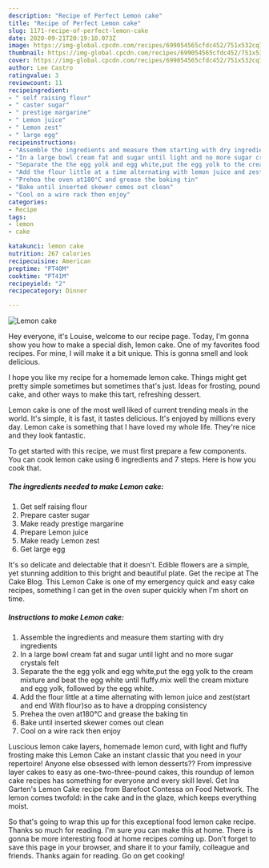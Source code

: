 ```yaml
---
description: "Recipe of Perfect Lemon cake"
title: "Recipe of Perfect Lemon cake"
slug: 1171-recipe-of-perfect-lemon-cake
date: 2020-09-21T20:19:10.073Z
image: https://img-global.cpcdn.com/recipes/699054565cfdc452/751x532cq70/lemon-cake-recipe-main-photo.jpg
thumbnail: https://img-global.cpcdn.com/recipes/699054565cfdc452/751x532cq70/lemon-cake-recipe-main-photo.jpg
cover: https://img-global.cpcdn.com/recipes/699054565cfdc452/751x532cq70/lemon-cake-recipe-main-photo.jpg
author: Lee Castro
ratingvalue: 3
reviewcount: 11
recipeingredient:
- " self raising flour"
- " caster sugar"
- " prestige margarine"
- " Lemon juice"
- " Lemon zest"
- " large egg"
recipeinstructions:
- "Assemble the ingredients and measure them starting with dry ingredients"
- "In a large bowl cream fat and sugar until light and no more sugar crystals felt"
- "Separate the the egg yolk and egg white,put the egg yolk to the cream mixture and beat the egg white until fluffy.mix well the cream mixture and egg yolk, followed by the egg white."
- "Add the flour little at a time alternating with lemon juice and zest(start and end With flour)so as to have a dropping consistency"
- "Prehea the oven at180°C and grease the baking tin"
- "Bake until inserted skewer comes out clean"
- "Cool on a wire rack then enjoy"
categories:
- Recipe
tags:
- lemon
- cake

katakunci: lemon cake 
nutrition: 267 calories
recipecuisine: American
preptime: "PT40M"
cooktime: "PT41M"
recipeyield: "2"
recipecategory: Dinner

---
```



![Lemon cake](https://img-global.cpcdn.com/recipes/699054565cfdc452/751x532cq70/lemon-cake-recipe-main-photo.jpg)

Hey everyone, it's Louise, welcome to our recipe page. Today, I'm gonna show you how to make a special dish, lemon cake. One of my favorites food recipes. For mine, I will make it a bit unique. This is gonna smell and look delicious.

I hope you like my recipe for a homemade lemon cake. Things might get pretty simple sometimes but sometimes that&#39;s just. Ideas for frosting, pound cake, and other ways to make this tart, refreshing dessert.

Lemon cake is one of the most well liked of current trending meals in the world. It's simple, it is fast, it tastes delicious. It's enjoyed by millions every day. Lemon cake is something that I have loved my whole life. They're nice and they look fantastic.


To get started with this recipe, we must first prepare a few components. You can cook lemon cake using 6 ingredients and 7 steps. Here is how you cook that.

<!--inarticleads1-->

##### The ingredients needed to make Lemon cake:

1. Get  self raising flour
1. Prepare  caster sugar
1. Make ready  prestige margarine
1. Prepare  Lemon juice
1. Make ready  Lemon zest
1. Get  large egg


It&#39;s so delicate and delectable that it doesn&#39;t. Edible flowers are a simple, yet stunning addition to this bright and beautiful plate. Get the recipe at The Cake Blog. This Lemon Cake is one of my emergency quick and easy cake recipes, something I can get in the oven super quickly when I&#39;m short on time. 

<!--inarticleads2-->

##### Instructions to make Lemon cake:

1. Assemble the ingredients and measure them starting with dry ingredients
1. In a large bowl cream fat and sugar until light and no more sugar crystals felt
1. Separate the the egg yolk and egg white,put the egg yolk to the cream mixture and beat the egg white until fluffy.mix well the cream mixture and egg yolk, followed by the egg white.
1. Add the flour little at a time alternating with lemon juice and zest(start and end With flour)so as to have a dropping consistency
1. Prehea the oven at180°C and grease the baking tin
1. Bake until inserted skewer comes out clean
1. Cool on a wire rack then enjoy


Luscious lemon cake layers, homemade lemon curd, with light and fluffy frosting make this Lemon Cake an instant classic that you need in your repertoire! Anyone else obsessed with lemon desserts?? From impressive layer cakes to easy as one-two-three-pound cakes, this roundup of lemon cake recipes has something for everyone and every skill level. Get Ina Garten&#39;s Lemon Cake recipe from Barefoot Contessa on Food Network. The lemon comes twofold: in the cake and in the glaze, which keeps everything moist. 

So that's going to wrap this up for this exceptional food lemon cake recipe. Thanks so much for reading. I'm sure you can make this at home. There is gonna be more interesting food at home recipes coming up. Don't forget to save this page in your browser, and share it to your family, colleague and friends. Thanks again for reading. Go on get cooking!
